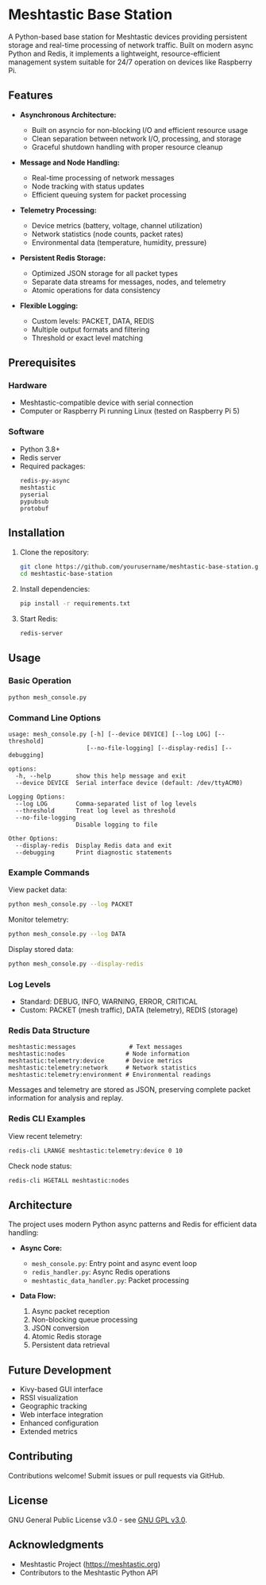 # Meshtastic Base Station

A Python-based base station for Meshtastic devices providing persistent storage and real-time processing of network traffic. Built on modern async Python and Redis, it implements a lightweight, resource-efficient management system suitable for 24/7 operation on devices like Raspberry Pi.

## Features

- **Asynchronous Architecture:**
  - Built on asyncio for non-blocking I/O and efficient resource usage
  - Clean separation between network I/O, processing, and storage
  - Graceful shutdown handling with proper resource cleanup
  
- **Message and Node Handling:**
  - Real-time processing of network messages
  - Node tracking with status updates
  - Efficient queuing system for packet processing

- **Telemetry Processing:**
  - Device metrics (battery, voltage, channel utilization)
  - Network statistics (node counts, packet rates)
  - Environmental data (temperature, humidity, pressure)

- **Persistent Redis Storage:**
  - Optimized JSON storage for all packet types
  - Separate data streams for messages, nodes, and telemetry
  - Atomic operations for data consistency

- **Flexible Logging:**
  - Custom levels: PACKET, DATA, REDIS
  - Multiple output formats and filtering
  - Threshold or exact level matching

## Prerequisites

### Hardware
- Meshtastic-compatible device with serial connection
- Computer or Raspberry Pi running Linux (tested on Raspberry Pi 5)

### Software
- Python 3.8+
- Redis server
- Required packages:
  ```
  redis-py-async
  meshtastic
  pyserial
  pypubsub
  protobuf
  ```

## Installation

1. Clone the repository:
   ```bash
   git clone https://github.com/yourusername/meshtastic-base-station.git
   cd meshtastic-base-station
   ```

2. Install dependencies:
   ```bash
   pip install -r requirements.txt
   ```

3. Start Redis:
   ```bash
   redis-server
   ```

## Usage

### Basic Operation

```bash
python mesh_console.py
```

### Command Line Options

```
usage: mesh_console.py [-h] [--device DEVICE] [--log LOG] [--threshold]
                      [--no-file-logging] [--display-redis] [--debugging]

options:
  -h, --help       show this help message and exit
  --device DEVICE  Serial interface device (default: /dev/ttyACM0)

Logging Options:
  --log LOG        Comma-separated list of log levels
  --threshold      Treat log level as threshold
  --no-file-logging
                   Disable logging to file

Other Options:
  --display-redis  Display Redis data and exit
  --debugging      Print diagnostic statements
```

### Example Commands

View packet data:
```bash
python mesh_console.py --log PACKET
```

Monitor telemetry:
```bash
python mesh_console.py --log DATA
```

Display stored data:
```bash
python mesh_console.py --display-redis
```

### Log Levels
- Standard: DEBUG, INFO, WARNING, ERROR, CRITICAL
- Custom: PACKET (mesh traffic), DATA (telemetry), REDIS (storage)

### Redis Data Structure

```
meshtastic:messages               # Text messages
meshtastic:nodes                 # Node information
meshtastic:telemetry:device      # Device metrics
meshtastic:telemetry:network     # Network statistics
meshtastic:telemetry:environment # Environmental readings
```

Messages and telemetry are stored as JSON, preserving complete packet information for analysis and replay.

### Redis CLI Examples

View recent telemetry:
```bash
redis-cli LRANGE meshtastic:telemetry:device 0 10
```

Check node status:
```bash
redis-cli HGETALL meshtastic:nodes
```

## Architecture

The project uses modern Python async patterns and Redis for efficient data handling:

- **Async Core:**
  - `mesh_console.py`: Entry point and async event loop
  - `redis_handler.py`: Async Redis operations
  - `meshtastic_data_handler.py`: Packet processing

- **Data Flow:**
  1. Async packet reception
  2. Non-blocking queue processing
  3. JSON conversion
  4. Atomic Redis storage
  5. Persistent data retrieval

## Future Development

- Kivy-based GUI interface
- RSSI visualization
- Geographic tracking
- Web interface integration
- Enhanced configuration
- Extended metrics

## Contributing

Contributions welcome! Submit issues or pull requests via GitHub.

## License

GNU General Public License v3.0 - see [GNU GPL v3.0](https://www.gnu.org/licenses/gpl-3.0.html).

## Acknowledgments

- Meshtastic Project (https://meshtastic.org)
- Contributors to the Meshtastic Python API
